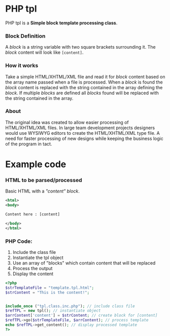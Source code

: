 # PHP tpl
PHP tpl is a **Simple block template processing class**.


### Block Definition
A *block* is a string variable with two square brackets surrounding it. The *block* content will look like `[content]`. 


### How it works
Take a simple HTML/XHTML/XML file and read it for *block* content based on the array name passed when a file is processed. When a *block* is found the *block* content is replaced with the string contained in the array defining the *block*. If multiple *blocks* are defined all *blocks* found will be replaced with the string contained in the array.


### About
The original idea was created to allow easier processing of HTML/XHTML/XML files. In large team development projects designers would use WYSIWYG editors to create the HTML/XHTML/XML type file. A need for faster processing of new designs while keeping the business logic of the program in tact.


# Example code

### HTML to be parsed/processed
Basic HTML with a *"content"* *block*.

```xml
<html>
<body>

Content here : [content]

</body>
</html>
```


### PHP Code:
1. Include the class file
2. Instantiate the tpl object
3. Use an array of "blocks" which contain content that will be replaced
4. Process the output
5. Display the content


```php
<?php
$strTemplateFile = "template.tpl.html";
$strContent = "This is the content!";


include_once ("tpl.class.inc.php"); // include class file
$refTPL = new tpl(); // instantiate object
$arrContent['content'] = $strContent; // create block for [content]
$refTPL->go($strTemplateFile, $arrContent); // process template
echo $refTPL->get_content(); // display processed template
?>
```

